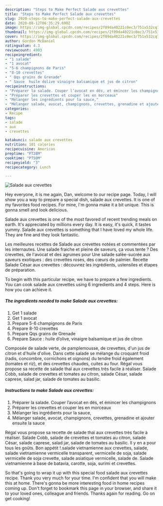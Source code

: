 ```yaml
---
description: "Steps to Make Perfect Salade aux crevettes"
title: "Steps to Make Perfect Salade aux crevettes"
slug: 2920-steps-to-make-perfect-salade-aux-crevettes
date: 2020-08-12T06:35:29.690Z
image: https://img-global.cpcdn.com/recipes/2f09da40221c0ec3/751x532cq70/salade-aux-crevettes-photo-principale-de-la-recette.jpg
thumbnail: https://img-global.cpcdn.com/recipes/2f09da40221c0ec3/751x532cq70/salade-aux-crevettes-photo-principale-de-la-recette.jpg
cover: https://img-global.cpcdn.com/recipes/2f09da40221c0ec3/751x532cq70/salade-aux-crevettes-photo-principale-de-la-recette.jpg
author: Gordon McDaniel
ratingvalue: 4.3
reviewcount: 4903
recipeingredient:
- "1 salade"
- "1 avocat"
- "5-6 champignons de Paris"
- "8-10 crevettes"
- " Qqs grains de Grenade"
- " Sauce  huile dolive vinaigre balsamique et jus de citron"
recipeinstructions:
- "Préparer la salade. Couper l’avocat en dés, et émincer les champignons"
- "Préparer les crevettes et couper les en morceaux"
- "Mélanger les ingrédients pour la sauce,"
- "Mélanger salade, avocat, champignons, crevettes, grenadine et ajouter ensuite la sauce"
categories:
- Recipe
tags:
- salade
- aux
- crevettes

katakunci: salade aux crevettes 
nutrition: 101 calories
recipecuisine: American
preptime: "PT28M"
cooktime: "PT50M"
recipeyield: "3"
recipecategory: Lunch

---
```



![Salade aux crevettes](https://img-global.cpcdn.com/recipes/2f09da40221c0ec3/751x532cq70/salade-aux-crevettes-photo-principale-de-la-recette.jpg)

Hey everyone, it is me again, Dan, welcome to our recipe page. Today, I will show you a way to prepare a special dish, salade aux crevettes. It is one of my favorites food recipes. For mine, I'm gonna make it a bit unique. This is gonna smell and look delicious.

Salade aux crevettes is one of the most favored of recent trending meals on earth. It's appreciated by millions every day. It is easy, it's quick, it tastes yummy. Salade aux crevettes is something that I have loved my whole life. They are fine and they look fantastic.

Les meilleures recettes de Salade aux crevettes notées et commentées par les internautes. Une salade fraiche et pleine de saveurs, ça vous tente ? Des crevettes, de l&#39;avocat et des agrumes pour Une salade salée-sucrée aux saveurs exotiques : des crevettes roses, des cœurs de palmier. Recette Salade César aux crevettes : découvrez les ingrédients, ustensiles et étapes de préparation.


To begin with this particular recipe, we have to prepare a few ingredients. You can cook salade aux crevettes using 6 ingredients and 4 steps. Here is how you can achieve it.

<!--inarticleads1-->

##### The ingredients needed to make Salade aux crevettes:

1. Get 1 salade
1. Get 1 avocat
1. Prepare 5-6 champignons de Paris
1. Prepare 8-10 crevettes
1. Prepare  Qqs grains de Grenade
1. Prepare  Sauce : huile d’olive, vinaigre balsamique et jus de citron


Composée de salade verte, de pamplemousse, de crevettes, d&#39;un jus de citron et d&#39;huile d&#39;olive. Dans cette salade se mélange du croquant froid (radis, concombre, cornichons et oignons) du tendre froid également (tomates et riz), et des crevettes chaudes, cuites au four. Régal vous propose sa recette de salade thaï aux crevettes très facile à réaliser. Salade Cobb, salade de crevettes et tomates au citron, salade César, salade caprese, salad jar, salade de tomates au basilic. 

<!--inarticleads2-->

##### Instructions to make Salade aux crevettes:

1. Préparer la salade. Couper l’avocat en dés, et émincer les champignons
1. Préparer les crevettes et couper les en morceaux
1. Mélanger les ingrédients pour la sauce,
1. Mélanger salade, avocat, champignons, crevettes, grenadine et ajouter ensuite la sauce


Régal vous propose sa recette de salade thaï aux crevettes très facile à réaliser. Salade Cobb, salade de crevettes et tomates au citron, salade César, salade caprese, salad jar, salade de tomates au basilic. Il y en a pour tous les goûts. Bon appétit !.salade vietnamienne aux crevettes, salade, salade vietnamienne vermicelle transparent, vermicelle de soja, salade vermicelle de soja crevette, salade asiatique vermicelle, salade de. Salade vietnamienne à base de batavia, carotte, soja, surimi et crevettes. 

So that's going to wrap it up with this special food salade aux crevettes recipe. Thank you very much for your time. I'm confident that you will make this at home. There's gonna be more interesting food in home recipes coming up. Don't forget to bookmark this page in your browser, and share it to your loved ones, colleague and friends. Thanks again for reading. Go on get cooking!
